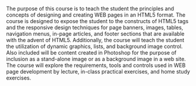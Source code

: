 The purpose of this course is to teach the student the principles and concepts of designing
and creating WEB pages in an HTML5 format. The course is designed to expose the student to
the constructs of HTML5 tags and the responsive design techniques for page banners, images,
tables, navigation menus, in-page articles, and footer sections that are available with the
advent of HTML5. Additionally, the course will teach the student the utilization of dynamic
graphics, lists, and background image control. Also included will be content created in
Photoshop for the purpose of inclusion as a stand-alone image or as a background image in a
web site. The course will explore the requirements, tools and controls used in WEB page
development by lecture, in-class practical exercises, and home study exercises.